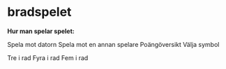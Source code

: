 # bradspelet


**Hur man spelar spelet:**

Spela mot datorn
Spela mot en annan spelare
Poängöversikt
Välja symbol

Tre i rad
Fyra i rad
Fem i rad
